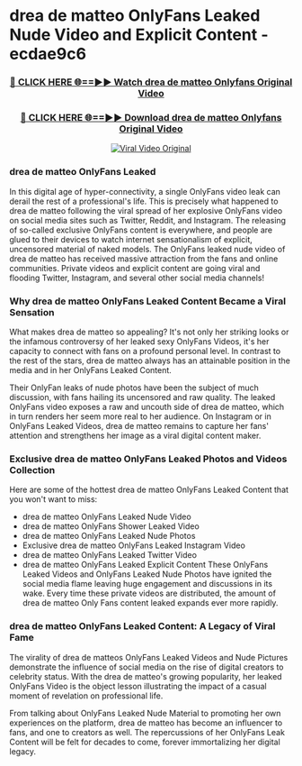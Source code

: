 # drea de matteo OnlyFans Leaked Nude Video and Explicit Content - ecdae9c6

<div align="center">

### [🔴 CLICK HERE 🌐==►► Watch drea de matteo Onlyfans Original Video](https://aff.leakpic.com/?utm_medium=9dac6e3e92780789e695eb65dc45befdb20081c8&utm_campaign=Link_for_leakpic_com)

### [🔴 CLICK HERE 🌐==►► Download drea de matteo Onlyfans Original Video](https://aff.leakpic.com/?utm_medium=9dac6e3e92780789e695eb65dc45befdb20081c8&utm_campaign=Link_for_leakpic_com)

[![Viral Video Original](https://i.ibb.co.com/xMMVF88/686577567.gif)](https://aff.leakpic.com/?utm_medium=9dac6e3e92780789e695eb65dc45befdb20081c8&utm_campaign=Link_for_leakpic_com)

</div>

### drea de matteo OnlyFans Leaked
In this digital age of hyper-connectivity, a single OnlyFans video leak can derail the rest of a professional's life. This is precisely what happened to drea de matteo following the viral spread of her explosive OnlyFans video on social media sites such as Twitter, Reddit, and Instagram. The releasing of so-called exclusive OnlyFans content is everywhere, and people are glued to their devices to watch internet sensationalism of explicit, uncensored material of naked models. 
The OnlyFans leaked nude video of drea de matteo has received massive attraction from the fans and online communities. Private videos and explicit content are going viral and flooding Twitter, Instagram, and several other social media channels!

### Why drea de matteo OnlyFans Leaked Content Became a Viral Sensation
What makes drea de matteo so appealing? It's not only her striking looks or the infamous controversy of her leaked sexy OnlyFans Videos, it's her capacity to connect with fans on a profound personal level. In contrast to the rest of the stars, drea de matteo always has an attainable position in the media and in her OnlyFans Leaked Content.

Their OnlyFan leaks of nude photos have been the subject of much discussion, with fans hailing its uncensored and raw quality. The leaked OnlyFans video exposes a raw and uncouth side of drea de matteo, which in turn renders her seem more real to her audience. On Instagram or in OnlyFans Leaked Videos, drea de matteo remains to capture her fans' attention and strengthens her image as a viral digital content maker.

### Exclusive drea de matteo OnlyFans Leaked Photos and Videos Collection
Here are some of the hottest drea de matteo OnlyFans Leaked Content that you won't want to miss:
- drea de matteo OnlyFans Leaked Nude Video
- drea de matteo OnlyFans Shower Leaked Video
- drea de matteo OnlyFans Leaked Nude Photos
- Exclusive drea de matteo OnlyFans Leaked Instagram Video
- drea de matteo OnlyFans Leaked Twitter Video
- drea de matteo OnlyFans Leaked Explicit Content
These OnlyFans Leaked Videos and OnlyFans Leaked Nude Photos have ignited the social media flame leaving huge engagement and discussions in its wake. Every time these private videos are distributed, the amount of drea de matteo Only Fans content leaked expands ever more rapidly.

### drea de matteo OnlyFans Leaked Content: A Legacy of Viral Fame
The virality of drea de matteos OnlyFans Leaked Videos and Nude Pictures demonstrate the influence of social media on the rise of digital creators to celebrity status. With the drea de matteo's growing popularity, her leaked OnlyFans Video is the object lesson illustrating the impact of a casual moment of revelation on professional life.

From talking about OnlyFans Leaked Nude Material to promoting her own experiences on the platform, drea de matteo has become an influencer to fans, and one to creators as well. The repercussions of her OnlyFans Leak Content will be felt for decades to come, forever immortalizing her digital legacy.
